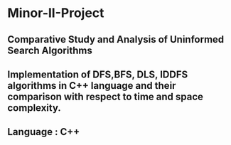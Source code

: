 # Minor-II-Project 
## Comparative Study and Analysis  of Uninformed Search Algorithms
## Implementation of DFS,BFS, DLS, IDDFS algorithms in C++ language and their comparison with respect to time and space complexity. 
## Language : C++
